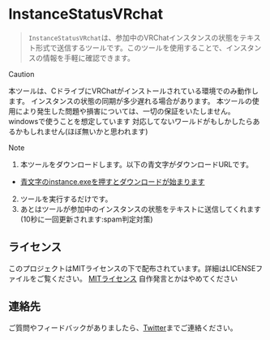 # InstanceStatusVRchat

> `InstanceStatusVRchat`は、参加中のVRChatインスタンスの状態をテキスト形式で送信するツールです。このツールを使用することで、インスタンスの情報を手軽に確認できます。

> [!CAUTION]
> 本ツールは、CドライブにVRChatがインストールされている環境でのみ動作します。
> インスタンスの状態の同期が多少遅れる場合があります。
> 本ツールの使用により発生した問題や損害については、一切の保証をいたしません。
> windowsで使うことを想定しています
> 対応してないワールドがもしかしたらあるかもしれません(ほぼ無いかと思われます)

> [!NOTE]
> 1. 本ツールをダウンロードします。以下の青文字がダウンロードURLです。
>   - [青文字のinstance.exeを押すとダウンロードが始まります](<https://github.com/Madoa5561/InstanceStatusVRchat/releases/tag/download>)
> 2. ツールを実行するだけです。
> 3. あとはツールが参加中のインスタンスの状態をテキストに送信してくれます(10秒に一回更新されます:spam判定対策)

## ライセンス
このプロジェクトはMITライセンスの下で配布されています。詳細はLICENSEファイルをご覧ください。
[MITライセンス](<https://github.com/Madoa5561/InstanceStatusVRchat/blob/main/LICENSE>)
自作発言とかはやめてください

## 連絡先
ご質問やフィードバックがありましたら、[Twitter](<https://x.com/shota5561>)までご連絡ください。
